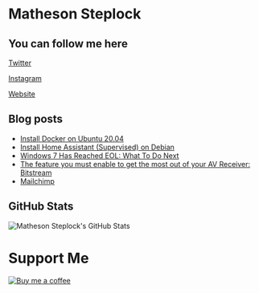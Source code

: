# Matheson Steplock

## You can follow me here

[Twitter]

[Instagram]

[Website]

## Blog posts
<!-- BLOG-POST-LIST:START -->
- [Install Docker on Ubuntu 20.04](https://mathesonsteplock.ca/install-docker-on-ubuntu-20-04/)
- [Install Home Assistant (Supervised) on Debian](https://mathesonsteplock.ca/install-home-assistant-supervised-on-debian/)
- [Windows 7 Has Reached EOL: What To Do Next](https://mathesonsteplock.ca/windows-7-eol/)
- [The feature you must enable to get the most out of your AV Receiver: Bitstream](https://mathesonsteplock.ca/the-feature-you-must-enable-to-get-the-most-out-of-your-av-receiver-bitstream/)
- [Mailchimp](https://mathesonsteplock.ca/mailchimp/)
<!-- BLOG-POST-LIST:END -->

## GitHub Stats
![Matheson Steplock's GitHub Stats](https://github-readme-stats.vercel.app/api?username=ikifar2012)

# Support Me
[![Buy me a coffee][buymeacoffee-logo]][buymeacoffee]

[buymeacoffee-logo]: https://cdn.buymeacoffee.com/buttons/default-black.png
[buymeacoffee]: https://www.buymeacoffee.com/mathesonstep
[Twitter]: https://twitter.com/MathesonStep
[Instagram]: https://www.instagram.com/realmathesonstep/
[Website]: https://mathesonsteplock.ca/

